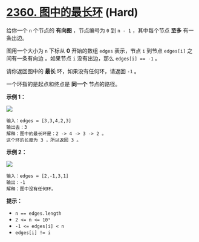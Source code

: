 # [2360. 图中的最长环][link] (Hard)

[link]: https://leetcode.cn/problems/longest-cycle-in-a-graph/

给你一个 `n` 个节点的 **有向图** ，节点编号为 `0` 到 `n - 1` ，其中每个节点 **至多** 有一条出边。

图用一个大小为 `n` 下标从 **0** 开始的数组 `edges` 表示，节点 `i` 到节点 `edges[i]` 之间有一条有向边
。如果节点 `i` 没有出边，那么 `edges[i] == -1` 。

请你返回图中的 **最长** 环，如果没有任何环，请返回 `-1` 。

一个环指的是起点和终点是 **同一个** 节点的路径。

**示例 1：**

![](https://assets.leetcode.com/uploads/2022/06/08/graph4drawio-5.png)

```
输入：edges = [3,3,4,2,3]
输出去：3
解释：图中的最长环是：2 -> 4 -> 3 -> 2 。
这个环的长度为 3 ，所以返回 3 。

```

**示例 2：**

![](https://assets.leetcode.com/uploads/2022/06/07/graph4drawio-1.png)

```
输入：edges = [2,-1,3,1]
输出：-1
解释：图中没有任何环。

```

**提示：**

- `n == edges.length`
- `2 <= n <= 10⁵`
- `-1 <= edges[i] < n`
- `edges[i] != i`
